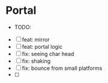 # Portal

- TODO:
- [ ] feat: mirror
- [ ] feat: portal logic
- [ ] fix: seeing char head
- [ ] fix: shaking
- [ ] fix: bounce from small platforms
- [ ] 
